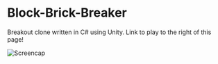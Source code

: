 # Block-Brick-Breaker
Breakout clone written in C# using Unity. Link to play to the right of this page!

<img src="https://dl.dropbox.com/s/wremtyutwle7mx6/block%20brick%20breaker%20Screencap.png"
     alt="Screencap"
/>
